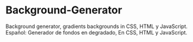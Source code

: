 # Background-Generator
Background generator, gradients backgrounds in CSS, HTML y JavaScript.
Español:
Generador de fondos en degradado, En CSS, HTML y JavaScript.

